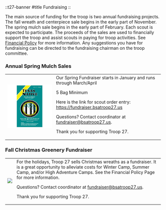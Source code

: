 
::t27-banner
#title
Fundraising
::

The main source of funding for the troop is two annual fundraising projects.   The fall wreath and centerpiece sale begins in the early part of November. The spring mulch sale begins in the early part of February.   Each scout is expected to participate. The proceeds of the sales are used to financially support the troop and assist scouts in paying for troop activities. See [Financial Policy](/policies-and-procedures/financial-policy) for more information. Any suggestions you have for fundraising can be directed to the fundraising chairman on the troop committee.


### Annual Spring Mulch Sales
<table>
<tr>
<td>
<img src="/fundraising/mulch.jpg" width="300" />
</td>
<td>
Our Spring Fundraiser starts in January and runs through March/April

5 Bag Minimum

Here is the link for scout order entry: https://fundraiser.bsatroop27.us

Questions?  Contact coordinator at fundraiser@bsatroop27.us.

Thank you for supporting Troop 27.
</td>
</tr>
</table>

### Fall Christmas Greenery Fundraiser

<table>
<tr>
<td>
<img src="https://secureonlinegiving.com/Auctions/UserFiles/270/316/4400/26%20inch%20Balsam%20Wreathjpg.jpg" width="400" />
</td>
<td>
For the holidays, Troop 27 sells Christmas wreaths as a fundraiser.  It is a great opportunity to alleviate costs for Winter Camp, Summer Camp, and/or High Adventure Camps.  See the Financial Policy Page for more information.

Questions?  Contact coordinator at fundraiser@bsatroop27.us.

Thank you for supporting Troop 27.
</td>
</tr>
</table>
